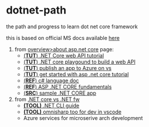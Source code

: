 # dotnet-path
the path and progress to learn dot net core framework

this is based on official MS docs available [here](https://docs.microsoft.com/en-us/aspnet/core/introduction-to-aspnet-core?view=aspnetcore-5.0&source=docs)

1. from [overview>about asp.net core](https://docs.microsoft.com/en-us/aspnet/core/introduction-to-aspnet-core?view=aspnetcore-5.0&source=docs) page:
    - [(**TUT**) .NET Core web API tutorial](https://docs.microsoft.com/en-us/aspnet/core/tutorials/first-web-api?view=aspnetcore-5.0&tabs=visual-studio)
    - [(**TUT**) .NET core playgound to build a web API](https://docs.microsoft.com/en-us/learn/modules/build-web-api-aspnet-core/)
    - [(**TUT**) publish an app to Azure on vs](https://docs.microsoft.com/en-us/aspnet/core/tutorials/publish-to-azure-webapp-using-vs?view=aspnetcore-5.0)
    - [(**TUT**) get started with asp .net core tutorial](https://docs.microsoft.com/en-us/aspnet/core/getting-started/?view=aspnetcore-5.0&tabs=windows)
    - [(**REF**) c# language doc](https://docs.microsoft.com/en-us/dotnet/csharp/tour-of-csharp/)
    - [(**REF**) ASP .NET CORE fundamentals](https://docs.microsoft.com/en-us/aspnet/core/fundamentals/?view=aspnetcore-5.0&tabs=windows)
    - [(**SRC**) sample .NET CORE app](https://codeload.github.com/dotnet/AspNetCore.Docs/zip/master)
2. from [.NET core vs .NET fw](https://docs.microsoft.com/en-us/dotnet/standard/choosing-core-framework-server?toc=%2Faspnet%2Fcore%2Ftoc.json&bc=%2Faspnet%2Fcore%2Fbreadcrumb%2Ftoc.json&view=aspnetcore-5.0#microservices-architecture)    
    - [**(TOOL)** .NET CLI guide](https://docs.microsoft.com/en-us/dotnet/core/tools/)
    - [**(TOOL)** omnisharp too for dev in vscode](https://www.omnisharp.net/)
    - Azure services for microserive arch development
